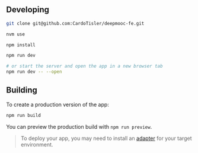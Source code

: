 ## Developing

```bash
git clone git@github.com:CardoTisler/deepmooc-fe.git
```

```bash
nvm use
```

```bash
npm install
```

```bash
npm run dev

# or start the server and open the app in a new browser tab
npm run dev -- --open
```

## Building

To create a production version of the app:

```bash
npm run build
```

You can preview the production build with `npm run preview`.

> To deploy your app, you may need to install an [adapter](https://kit.svelte.dev/docs/adapters) for your target environment.


